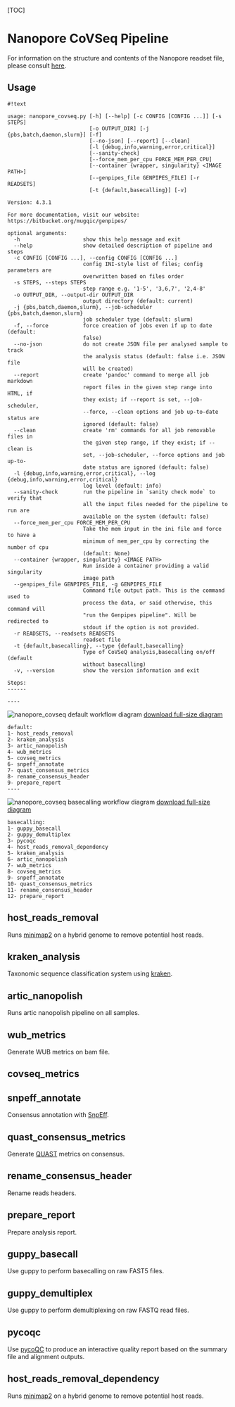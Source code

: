 [TOC]


Nanopore CoVSeq Pipeline
==============


For information on the structure and contents of the Nanopore readset file, please consult [here](
https://bitbucket.org/mugqic/genpipes/src/master/#markdown-header-nanopore).


Usage
-----
```
#!text

usage: nanopore_covseq.py [-h] [--help] [-c CONFIG [CONFIG ...]] [-s STEPS]
                          [-o OUTPUT_DIR] [-j {pbs,batch,daemon,slurm}] [-f]
                          [--no-json] [--report] [--clean]
                          [-l {debug,info,warning,error,critical}]
                          [--sanity-check]
                          [--force_mem_per_cpu FORCE_MEM_PER_CPU]
                          [--container {wrapper, singularity} <IMAGE PATH>]
                          [--genpipes_file GENPIPES_FILE] [-r READSETS]
                          [-t {default,basecalling}] [-v]

Version: 4.3.1

For more documentation, visit our website: https://bitbucket.org/mugqic/genpipes/

optional arguments:
  -h                    show this help message and exit
  --help                show detailed description of pipeline and steps
  -c CONFIG [CONFIG ...], --config CONFIG [CONFIG ...]
                        config INI-style list of files; config parameters are
                        overwritten based on files order
  -s STEPS, --steps STEPS
                        step range e.g. '1-5', '3,6,7', '2,4-8'
  -o OUTPUT_DIR, --output-dir OUTPUT_DIR
                        output directory (default: current)
  -j {pbs,batch,daemon,slurm}, --job-scheduler {pbs,batch,daemon,slurm}
                        job scheduler type (default: slurm)
  -f, --force           force creation of jobs even if up to date (default:
                        false)
  --no-json             do not create JSON file per analysed sample to track
                        the analysis status (default: false i.e. JSON file
                        will be created)
  --report              create 'pandoc' command to merge all job markdown
                        report files in the given step range into HTML, if
                        they exist; if --report is set, --job-scheduler,
                        --force, --clean options and job up-to-date status are
                        ignored (default: false)
  --clean               create 'rm' commands for all job removable files in
                        the given step range, if they exist; if --clean is
                        set, --job-scheduler, --force options and job up-to-
                        date status are ignored (default: false)
  -l {debug,info,warning,error,critical}, --log {debug,info,warning,error,critical}
                        log level (default: info)
  --sanity-check        run the pipeline in `sanity check mode` to verify that
                        all the input files needed for the pipeline to run are
                        available on the system (default: false)
  --force_mem_per_cpu FORCE_MEM_PER_CPU
                        Take the mem input in the ini file and force to have a
                        minimum of mem_per_cpu by correcting the number of cpu
                        (default: None)
  --container {wrapper, singularity} <IMAGE PATH>
                        Run inside a container providing a valid singularity
                        image path
  --genpipes_file GENPIPES_FILE, -g GENPIPES_FILE
                        Command file output path. This is the command used to
                        process the data, or said otherwise, this command will
                        "run the Genpipes pipeline". Will be redirected to
                        stdout if the option is not provided.
  -r READSETS, --readsets READSETS
                        readset file
  -t {default,basecalling}, --type {default,basecalling}
                        Type of CoVSeQ analysis,basecalling on/off (default
                        without basecalling)
  -v, --version         show the version information and exit

Steps:
------

----
```
![nanopore_covseq default workflow diagram](https://bitbucket.org/mugqic/genpipes/raw/master/resources/workflows/GenPipes_nanopore_covseq_default.resized.png)
[download full-size diagram](https://bitbucket.org/mugqic/genpipes/raw/master/resources/workflows/GenPipes_nanopore_covseq_default.png)
```
default:
1- host_reads_removal
2- kraken_analysis
3- artic_nanopolish
4- wub_metrics
5- covseq_metrics
6- snpeff_annotate
7- quast_consensus_metrics
8- rename_consensus_header
9- prepare_report
----
```
![nanopore_covseq basecalling workflow diagram](https://bitbucket.org/mugqic/genpipes/raw/master/resources/workflows/GenPipes_nanopore_covseq_basecalling.resized.png)
[download full-size diagram](https://bitbucket.org/mugqic/genpipes/raw/master/resources/workflows/GenPipes_nanopore_covseq_basecalling.png)
```
basecalling:
1- guppy_basecall
2- guppy_demultiplex
3- pycoqc
4- host_reads_removal_dependency
5- kraken_analysis
6- artic_nanopolish
7- wub_metrics
8- covseq_metrics
9- snpeff_annotate
10- quast_consensus_metrics
11- rename_consensus_header
12- prepare_report

```

host_reads_removal
------------------
Runs [minimap2](https://github.com/lh3/minimap2) on a hybrid genome to remove potential host reads.

kraken_analysis
---------------
Taxonomic sequence classification system using [kraken](https://github.com/DerrickWood/kraken2).

artic_nanopolish
----------------
Runs artic nanopolish pipeline on all samples.

wub_metrics
-----------
Generate WUB metrics on bam file.

covseq_metrics
--------------

snpeff_annotate
---------------
Consensus annotation with [SnpEff](https://pcingola.github.io/SnpEff/).

quast_consensus_metrics
-----------------------
Generate [QUAST](http://quast.sourceforge.net/) metrics on consensus.

rename_consensus_header
-----------------------
Rename reads headers.

prepare_report
--------------
Prepare analysis report.

guppy_basecall
--------------
Use guppy to perform basecalling on raw FAST5 files.

guppy_demultiplex
-----------------
Use guppy to perform demultiplexing on raw FASTQ read files.

pycoqc
------
Use [pycoQC](https://hpc.nih.gov/apps/pycoQC.html) to produce an interactive quality report based on the summary file and
alignment outputs.

host_reads_removal_dependency
-----------------------------
Runs [minimap2](https://github.com/lh3/minimap2) on a hybrid genome to remove potential host reads.



